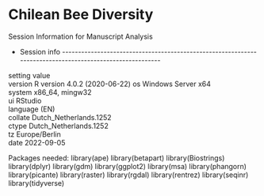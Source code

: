 # Chilean Bee Diversity

Session Information for Manuscript Analysis

- Session info ---------------------------------------------------------------------------------------------------------
 
 setting  value                       
 version  R version 4.0.2 (2020-06-22)
 os       Windows Server x64          
 system   x86_64, mingw32             
 ui       RStudio                     
 language (EN)                        
 collate  Dutch_Netherlands.1252      
 ctype    Dutch_Netherlands.1252      
 tz       Europe/Berlin               
 date     2022-09-05

Packages needed:
library(ape)
library(betapart)
library(Biostrings)
library(dplyr)
library(gdm)
library(ggplot2)
library(msa)
library(phangorn)
library(picante)
library(raster)
library(rgdal)
library(rentrez)
library(seqinr)
library(tidyverse)
